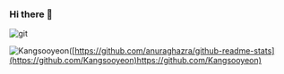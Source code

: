 ### Hi there 👋

<!--
**Kangsooyeon/Kangsooyeon** is a ✨ _special_ ✨ repository because its `README.md` (this file) appears on your GitHub profile.

Here are some ideas to get you started:

- 🔭 I’m currently working on ...
- 🌱 I’m currently learning ...
- 👯 I’m looking to collaborate on ...
- 🤔 I’m looking for help with ...
- 💬 Ask me about ...
- 📫 How to reach me: ...
- 😄 Pronouns: ...
- ⚡ Fun fact: ...
-->


![git](https://img.shields.io/badge/-Git-F05032?style=for-the-badge&logo=git&logoColor=ffffff)


![Kangsooyeon](https://github-readme-stats.vercel.app/api?username=Kangsooyeon&hide_title=true&show_icons=true&include_all_commits=true&disable_animations=true&theme=vue)([https://github.com/anuraghazra/github-readme-stats](https://github.com/Kangsooyeon)https://github.com/Kangsooyeon)
